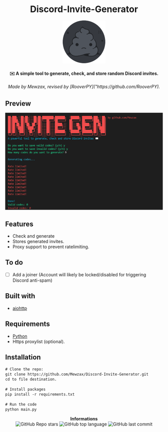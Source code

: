 <h1 align="center">Discord-Invite-Generator</h1>
<p align="center">
<img src="./logo.png">
</p>

<h4 align='center'>✉️ A simple tool to generate, check, and store random Discord invites.</h4>
<h6 align='center'>Made by Mewzax, revised by [RooverPY]("https://github.com/RooverPY).</h6>

## Preview
<img src="./preview.png">

## Features

- Check and generate 
- Stores generated invites.
- Proxy support to prevent ratelimiting.

## To do

- [ ] Add a joiner (Account will likely be locked/disabled for triggering Discord anti-spam)

## Built with

- [aiohttp](https://docs.aiohttp.org/en/stable/)

## Requirements

- [Python](https://www.python.org/downloads/)
- Https proxylist (optional).

## Installation

```t
# Clone the repo:
git clone https://github.com/Mewzax/Discord-Invite-Generator.git
cd to file destination.

# Install packages
pip install -r requirements.txt

# Run the code
python main.py
```

<p align="center"> 
    <b>Informations</b><br>
    <img alt="GitHub Repo stars" src="https://img.shields.io/github/stars/Mewzax/Discord-Invite-Generator?style=social">
    <img alt="GitHub top language" src="https://img.shields.io/github/languages/top/Mewzax/Discord-Invite-Generator">
    <img alt="GitHub last commit" src="https://img.shields.io/github/last-commit/Mewzax/Discord-Invite-Generator">
</p>
